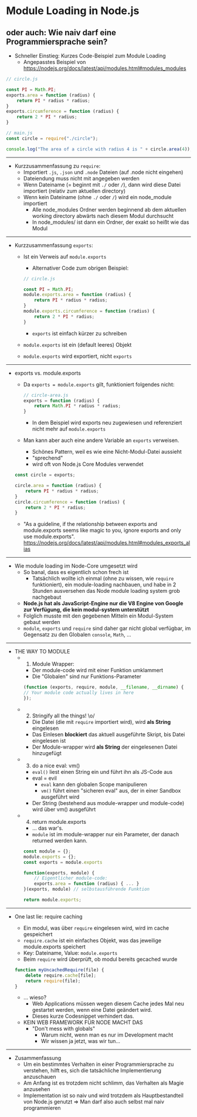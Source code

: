 # Module Loading in Node.js
## oder auch: Wie naiv darf eine Programmiersprache sein?

- Schneller Einstieg: Kurzes Code-Beispiel zum Module Loading
    + Angepasstes Beispiel von https://nodejs.org/docs/latest/api/modules.html#modules_modules

```js
// circle.js

const PI = Math.PI;
exports.area = function (radius) {
    return PI * radius * radius;
}
exports.circumference = function (radius) {
    return 2 * PI * radius;
}
```

```js
// main.js
const circle = require("./circle");

console.log("The area of a circle with radius 4 is " + circle.area(4));
```

---

- Kurzzusammenfassung zu `require`:
    + Importiert `.js`, `.json` und `.node` Dateien (auf .node nicht eingehen)
    + Dateiendung muss nicht mit angegeben werden
    + Wenn Dateiname (= beginnt mit `./` oder `/`), dann wird diese Datei importiert (relativ zum aktuellen directory)
    + Wenn kein Dateiname (ohne `./` oder `/`) wird ein node_module importiert
        * Alle node_modules Ordner werden beginnend ab dem aktuellen working directory abwärts nach diesem Modul durchsucht
        * In node_modules/ ist dann ein Ordner, der exakt so heißt wie das Modul

---

- Kurzzusammenfassung `exports`:
    + Ist ein Verweis auf `module.exports`
        * Alternativer Code zum obrigen Beispiel:

        ```js
        // circle.js

        const PI = Math.PI;
        module.exports.area = function (radius) {
            return PI * radius * radius;
        }
        module.exports.circumference = function (radius) {
            return 2 * PI * radius;
        }
        ```

        * `exports` ist einfach kürzer zu schreiben
    + `module.exports` ist ein (default leeres) Objekt
    + `module.exports` wird exportiert, nicht `exports`

---

- exports vs. module.exports
    + Da `exports = module.exports` gilt, funktioniert folgendes nicht:

        ```js
        // circle-area.js
        exports = function (radius) {
            return Math.PI * radius * radius;
        }
        ```

        * In dem Beispiel wird exports neu zugewiesen und referenziert nicht mehr auf `module.exports`

    + Man kann aber auch eine andere Variable an `exports` verweisen.
        * Schönes Pattern, weil es wie eine Nicht-Modul-Datei aussieht
        * "sprechend"
        * wird oft von Node.js Core Modules verwendet

    ```js
    const circle = exports;

    circle.area = function (radius) {
        return PI * radius * radius;
    }
    circle.circumference = function (radius) {
        return 2 * PI * radius;
    }
    ```

    + "As a guideline, if the relationship between exports and module.exports seems like magic to you, ignore exports and only use module.exports". https://nodejs.org/docs/latest/api/modules.html#modules_exports_alias

---

- Wie module loading im Node-Core umgesetzt wird
    + So banal, dass es eigentlich schon frech ist
        * Tatsächlich wollte ich einmal (ohne zu wissen, wie `require` funktioniert), ein module-loading nachbauen, und habe in 2 Stunden ausversehen das Node module loading system grob nachgebaut
    + **Node.js hat als JavaScript-Engine nur die V8 Engine von Google zur Verfügung, die kein modul-system unterstützt**
    + Folglich musste mit den gegebenen Mitteln ein Modul-System gebaut werden
    + `module`, `exports` und `require` sind daher gar nicht global verfügbar, im Gegensatz zu den Globalen `console`, `Math`, ...

---

- THE WAY TO MODULE
    + 1. Module Wrapper:
        * Der module-code wird mit einer Funktion umklammert
        * Die "Globalen" sind nur Funktions-Parameter

        ```js
        (function (exports, require, module, __filename, __dirname) {
        // Your module code actually lives in here
        });
        ```

    + 2. Stringify all the things! \o/
        * Die Datei (die mit `require` importiert wird), wird **als String** eingelesen
        * Das Einlesen **blockiert** das aktuell ausgeführte Skript, bis Datei eingelesen ist
        * Der Module-wrapper wird **als String** der eingelesenen Datei hinzugefügt

    + 3. do a nice eval: vm()
        * `eval()` liest einen String ein und führt ihn als JS-Code aus
        * eval = evil
            * `eval` kann den globalen Scope manipulieren
            * `vm()` führt einen "sicheren eval" aus, der in einer Sandbox ausgeführt wird
        * Der String (bestehend aus module-wrapper und module-code) wird über vm() ausgeführt

    + 4. return module.exports
        * ... das war's.
        * `module` ist im module-wrapper nur ein Parameter, der danach returned werden kann.

        ```js
        const module = {};
        module.exports = {};
        const exports = module.exports

        function(exports, module) {
            // Eigentlicher module-code:
            exports.area = function (radius) { ... }
        }(exports, module) // selbstausführende Funktion

        return module.exports;
        ```

---

- One last lie: require caching
    + Ein modul, was über `require` eingelesen wird, wird im cache gespeichert
    + `require.cache` ist ein einfaches Objekt, was das jeweilige module.exports speichert
    + Key: Dateiname, Value: `module.exports`
    + Beim `require` wird überprüft, ob modul bereits gecached wurde

    ```js
    function myUncachedRequire(file) {
        delete require.cache[file];
        return require(file);
    }
    ```

    + ... wieso?
        * Web Applications müssen wegen diesem Cache jedes Mal neu gestartet werden, wenn eine Datei geändert wird.
        * Dieses kurze Codesnippet verhindert das.
    + KEIN WEB FRAMEWORK FÜR NODE MACHT DAS
        * "Don't mess with globals"
            * Warum nicht, wenn man es nur im Development macht
            * Wir wissen ja jetzt, was wir tun...

---

- Zusammenfassung
    + Um ein bestimmtes Verhalten in einer Programmiersprache zu verstehen, hilft es, sich die tatsächliche Implementierung anzuschauen
    + Am Anfang ist es trotzdem nicht schlimm, das Verhalten als Magie anzusehen
    + Implementation ist so naiv und wird trotzdem als Hauptbestandteil von Node.js genutzt
        => Man darf also auch selbst mal naiv programmieren
